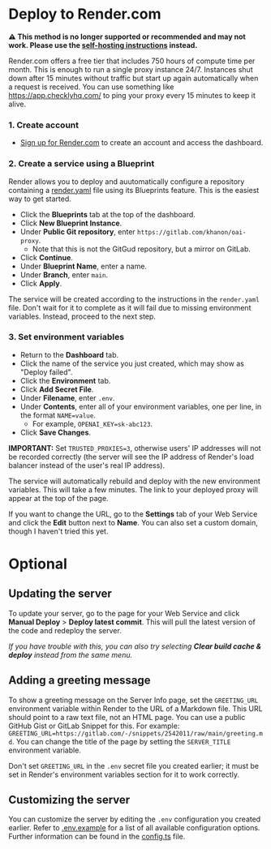 # Deploy to Render.com

**⚠️ This method is no longer supported or recommended and may not work.  Please use the [self-hosting instructions](./self-hosting.md) instead.**

Render.com offers a free tier that includes 750 hours of compute time per month.  This is enough to run a single proxy instance 24/7.  Instances shut down after 15 minutes without traffic but start up again automatically when a request is received.  You can use something like https://app.checklyhq.com/ to ping your proxy every 15 minutes to keep it alive.

### 1. Create account
- [Sign up for Render.com](https://render.com/) to create an account and access the dashboard.

### 2. Create a service using a Blueprint
Render allows you to deploy and auutomatically configure a repository containing a [render.yaml](../render.yaml) file using its Blueprints feature.  This is the easiest way to get started.

- Click the **Blueprints** tab at the top of the dashboard.
- Click **New Blueprint Instance**.
- Under **Public Git repository**, enter `https://gitlab.com/khanon/oai-proxy`.
  - Note that this is not the GitGud repository, but a mirror on GitLab.
- Click **Continue**.
- Under **Blueprint Name**, enter a name.
- Under **Branch**, enter `main`.
- Click **Apply**.

The service will be created according to the instructions in the `render.yaml` file.  Don't wait for it to complete as it will fail due to missing environment variables.  Instead, proceed to the next step.

### 3. Set environment variables
- Return to the **Dashboard** tab.
- Click the name of the service you just created, which may show as "Deploy failed".
- Click the **Environment** tab.
- Click **Add Secret File**.
- Under **Filename**, enter `.env`.
- Under **Contents**, enter all of your environment variables, one per line, in the format `NAME=value`.
  - For example, `OPENAI_KEY=sk-abc123`.
- Click **Save Changes**.

**IMPORTANT:** Set `TRUSTED_PROXIES=3`, otherwise users' IP addresses will not be recorded correctly (the server will see the IP address of Render's load balancer instead of the user's real IP address).

The service will automatically rebuild and deploy with the new environment variables.  This will take a few minutes.  The link to your deployed proxy will appear at the top of the page.

If you want to change the URL, go to the **Settings** tab of your Web Service and click the **Edit** button next to **Name**.  You can also set a custom domain, though I haven't tried this yet.

# Optional

## Updating the server

To update your server, go to the page for your Web Service and click **Manual Deploy** > **Deploy latest commit**.  This will pull the latest version of the code and redeploy the server.

_If you have trouble with this, you can also try selecting **Clear build cache & deploy** instead from the same menu._

## Adding a greeting message

To show a greeting message on the Server Info page, set the `GREETING_URL` environment variable within Render to the URL of a Markdown file.  This URL should point to a raw text file, not an HTML page. You can use a public GitHub Gist or GitLab Snippet for this.  For example: `GREETING_URL=https://gitlab.com/-/snippets/2542011/raw/main/greeting.md`.  You can change the title of the page by setting the `SERVER_TITLE` environment variable.

Don't set `GREETING_URL` in the `.env` secret file you created earlier; it must be set in Render's environment variables section for it to work correctly.

## Customizing the server

You can customize the server by editing the `.env` configuration you created earlier. Refer to [.env.example](../.env.example) for a list of all available configuration options. Further information can be found in the [config.ts](../src/config.ts) file.
